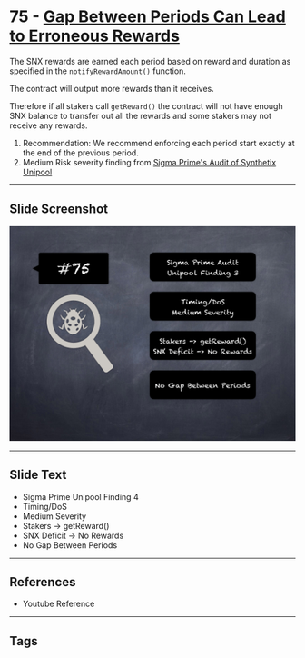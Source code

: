 
# 75 - [Gap Between Periods Can Lead to Erroneous Rewards](./Gap%20Between%20Periods%20Can%20Lead%20to%20Erroneous%20Rewards.md)

The SNX rewards are earned each period based on reward and duration as specified in the `notifyRewardAmount()` function. 

The contract will output more rewards than it receives. 

Therefore if all stakers call `getReward()` the contract will not have enough SNX balance to transfer out all the rewards and some stakers may not receive any rewards.

1. Recommendation: We recommend enforcing each period start exactly at the end of the previous period.
2. Medium Risk severity finding from [Sigma Prime's Audit of Synthetix Unipool](https://github.com/sigp/public-audits/blob/master/synthetix/unipool/review.pdf)
___
## Slide Screenshot
![075.png](../../images/7.%20Audit%20Findings%20101/075.png)
___
## Slide Text
- Sigma Prime Unipool Finding 4
- Timing/DoS
- Medium Severity
- Stakers -> getReward()
- SNX Deficit -> No Rewards
- No Gap Between Periods
___
## References
- Youtube Reference
___
## Tags

